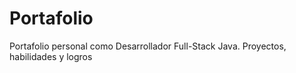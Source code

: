 # Portafolio
Portafolio personal como Desarrollador Full-Stack Java. Proyectos, habilidades y logros
